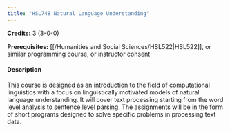 ```yaml
---
title: "HSL748 Natural Language Understanding"
---
```

**Credits:** 3 (3-0-0)

**Prerequisites:** [[/Humanities and Social Sciences/HSL522|HSL522]], or similar programming course, or instructor consent

#### Description
This course is designed as an introduction to the field of computational linguistics with a focus on linguistically motivated models of natural language understanding. It will cover text processing starting from the word level analysis to sentence level parsing. The assignments will be in the form of short programs designed to solve specific problems in processing text data.